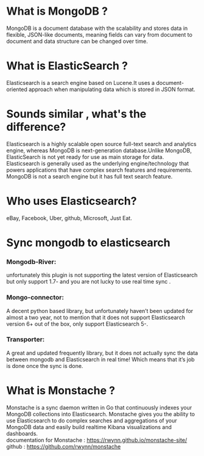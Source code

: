 
# What is MongoDB ?
MongoDB is a document database with the scalability and stores data in flexible, JSON-like documents, meaning fields can vary from document to document and data structure can be changed over time.
# What is ElasticSearch ?
Elasticsearch is a search engine based on Lucene.It uses a document-oriented approach when manipulating data which is stored in JSON format.
# Sounds similar , what's the difference?
Elasticsearch is a highly scalable open source full-text search and analytics engine, whereas MongoDB is next-generation database.Unlike MongoDB, ElasticSearch is not yet ready for use as main storage for data.
Elasticsearch is generally used as the underlying engine/technology that powers applications that have complex search features and requirements. MongoDB is not a search engine but it has full text search feature.
# Who uses Elasticsearch?
eBay, Facebook, Uber, github, Microsoft, Just Eat.

# Sync mongodb to elasticsearch

<h3 color="red">Mongodb-River:</h3>
unfortunately this plugin is not supporting the latest version of Elasticsearch but only support 1.7- and you are not lucky to use real time sync .

<h3 color="red">Mongo-connector:</h3>
A decent python based library, but unfortunately haven’t been updated for almost a two year, not to mention that it does not support Elasticsearch version 6+ out of the box, only support Elasticsearch 5-.

<h3 color="red">Transporter:</h3>
A great and updated frequently library, but it does not actually sync the data between mongodb and Elasticsearch in real time! Which means that it’s job is done once the sync is done. 

# What is Monstache ?
Monstache is a sync daemon written in Go that continuously indexes your MongoDB collections into Elasticsearch. Monstache gives you the ability to use Elasticsearch to do complex searches and aggregations of your MongoDB data and easily build realtime Kibana visualizations and dashboards.<br>
documentation for Monstache : https://rwynn.github.io/monstache-site/<br>
github : https://github.com/rwynn/monstache

